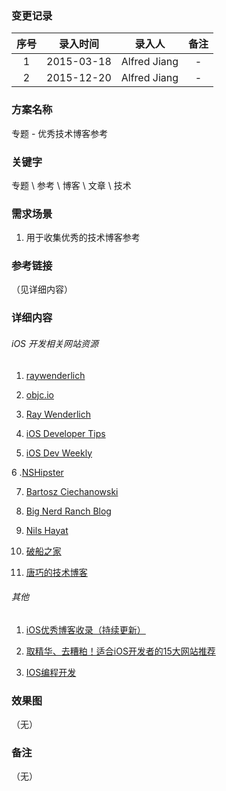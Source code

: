 ### 变更记录

| 序号 | 录入时间 | 录入人 | 备注 |
|:--------:|:--------:|:--------:|:--------:|
| 1 | 2015-03-18 | Alfred Jiang | - |
| 2 | 2015-12-20 | Alfred Jiang | - |

### 方案名称

专题 - 优秀技术博客参考

### 关键字

专题 \ 参考 \ 博客 \ 文章 \ 技术

### 需求场景

1. 用于收集优秀的技术博客参考

### 参考链接
（见详细内容）

### 详细内容

###### iOS 开发相关网站资源

1. [raywenderlich](http://www.raywenderlich.com/)

2. [objc.io](http://www.objc.io/)

3. [Ray Wenderlich](http://www.raywenderlich.com)

4. [iOS Developer Tips](http://iosdevelopertips.com/)

5. [iOS Dev Weekly](http://iosdevweekly.com/)

6 .[NSHipster](http://nshipster.com/)

7. [Bartosz Ciechanowski](http://ciechanowski.me)

8. [Big Nerd Ranch Blog](http://blog.bignerdranch.com)

9. [Nils Hayat](http://nilsou.com/)

10. [破船之家](http://beyondvincent.com/)

11. [唐巧的技术博客](http://blog.devtang.com/)

###### 其他

1. [iOS优秀博客收录（持续更新）](http://www.cnblogs.com/pandas/p/4171475.html)

2. [取精华、去糟粕！适合iOS开发者的15大网站推荐](http://www.kuqin.com/shuoit/20150313/345206.html)

3. [IOS编程开发](http://ios.skyfox.org/)

### 效果图
（无）

### 备注
（无）
